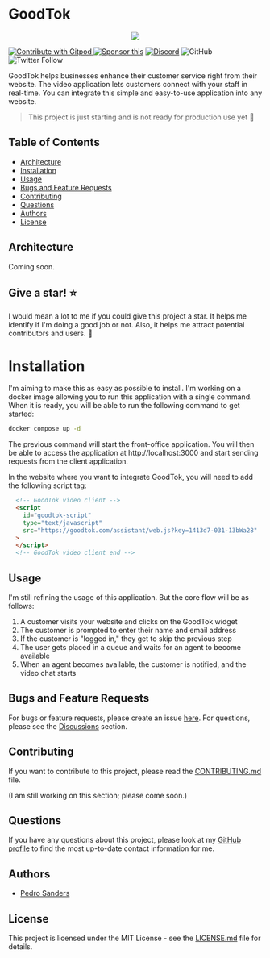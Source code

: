 # GoodTok

<div align="center">
  <p align="center">
    <a href="https://goodtok.com" target="_blank" rel="noopener">
      <img src="https://github.com/psanders/goodtok/blob/main/assets/repo-banner.png" />
    </a>
  </p>
</div>

<a href="https://gitpod.io/#https://github.com/psanders/goodtok"> <img src="https://img.shields.io/badge/Contribute%20with-Gitpod-908a85?logo=gitpod" alt="Contribute with Gitpod" />
</a> [![Sponsor this](https://img.shields.io/static/v1?label=Sponsor&message=%E2%9D%A4&logo=GitHub&link=https://github.com/sponsors/psanders)](https://github.com/sponsors/psanders) [![Discord](https://img.shields.io/discord/1016419835455996076?color=5865F2&label=Discord&logo=discord&logoColor=white)](https://discord.gg/4QWgSz4hTC) ![GitHub](https://img.shields.io/github/license/psanders/goodtok?color=%2347b96d) ![Twitter Follow](https://img.shields.io/twitter/follow/pedrosanders_?style=social)

GoodTok helps businesses enhance their customer service right from their website. The video application lets customers connect with your staff in real-time. You can integrate this simple and easy-to-use application into any website.

> This project is just starting and is not ready for production use yet 🚧

## Table of Contents

- [Architecture](#architecture)
- [Installation](#installation)
- [Usage](#usage)
- [Bugs and Feature Requests](#bugs-and-feature-requests)
- [Contributing](#contributing)
- [Questions](#questions)
- [Authors](#authors)
- [License](#license)

## Architecture

Coming soon.

## Give a star! ⭐

I would mean a lot to me if you could give this project a star. It helps me identify if I'm doing a good job or not. Also, it helps me attract potential contributors and users. 🙏

# Installation

I'm aiming to make this as easy as possible to install. I'm working on a docker image allowing you to run this application with a single command. When it is ready, you will be able to run the following command to get started:

```bash
docker compose up -d
```

The previous command will start the front-office application. You will then be able to access the application at http://localhost:3000 and start sending requests from the client application.

In the website where you want to integrate GoodTok, you will need to add the following script tag:

```html
  <!-- GoodTok video client -->
  <script
    id="goodtok-script"
    type="text/javascript"
    src="https://goodtok.com/assistant/web.js?key=1413d7-031-13bWa28"
  >
  </script>
  <!-- GoodTok video client end -->
```

## Usage

I'm still refining the usage of this application. But the core flow will be as follows:

1. A customer visits your website and clicks on the GoodTok widget
2. The customer is prompted to enter their name and email address
3. If the customer is "logged in," they get to skip the previous step
4. The user gets placed in a queue and waits for an agent to become available
5. When an agent becomes available, the customer is notified, and the video chat starts

## Bugs and Feature Requests

For bugs or feature requests, please create an issue [here](https://github.com/psanders/goodtok/issues). For questions, please see the [Discussions](https://github.com/psanders/goodtok/issues) section.

## Contributing

If you want to contribute to this project, please read the [CONTRIBUTING.md](CONTRIBUTING.md) file.

(I am still working on this section; please come soon.)

## Questions

If you have any questions about this project, please look at my [GitHub profile](https://github.com/psanders) to find the most up-to-date contact information for me.

## Authors

- [Pedro Sanders](https://github.com/psanders)

## License

This project is licensed under the MIT License - see the [LICENSE.md](LICENSE.md) file for details.
